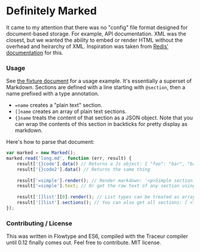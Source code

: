 # Definitely Marked

It came to my attention that there was no "config" file format designed for document-based storage. For example, API documentation. XML was the closest, but we wanted the ability to embed or render HTML without the overhead and heirarchy of XML. Inspiration was taken from [Redis' documentation](https://github.com/antirez/redis-doc) for this.

### Usage

See [the fixture document](https://github.com/MCProHosting/definitely-marked/blob/master/spec/fixture/long.md) for a usage example. It's essentially a superset of Markdown. Sections are defined with a line starting with `@section`, then a name prefixed with a type annotation.

 * `=name` creates a "plain text" section.
 * `[]name` creates an array of plain text sections.
 * `{}name` treats the content of that section as a JSON object. Note that you can wrap the contents of this section in backticks for pretty display as markdown.

Here's how to parse that document:

```js
var marked = new Marked();
marked.read('long.md', function (err, result) {
    result['{}code'].data() // Returns a Js object: { "foo": "bar", "baz": [1, 2, 3] });
    result['{}code2'].data() // Returns the same thing
    
    result['=simple'].render(); // Render markdown: '<p>Simple section <em>here</em>.</p>');
    result['=simple'].text; // Or get the raw text of any section using .text
    
    result['[]list'][0].render(); // List types can be treated as arrays: '<p><em>One</em> fish</p>'
    result['[]list'].sections(); // You can also get all sections: [ <TextSection>, <TextSection>, ...]
});
```

### Contributing / License

This was written in Flowtype and ES6, compiled with the Traceur compiler until 0.12 finally comes out. Feel free to contribute. MIT license.